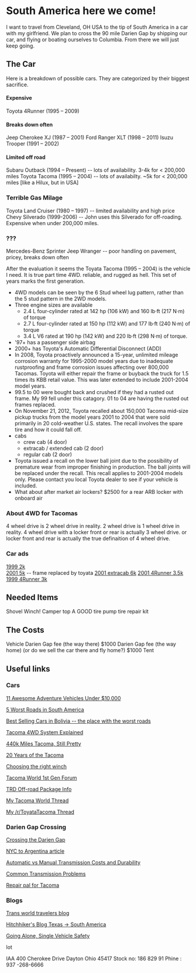 

# South America here we come!

I want to travel from Cleveland, OH USA to the tip of South America in a car with my girlfriend.  We plan to cross the 90 mile Darien Gap by shipping our car, and flying or boating ourselves to Columbia.  From there we will just keep going.


## The Car

Here is a breakdown of possible cars.  They are categorized by their biggest sacrifice.

#### Expensive
Toyota 4Runner (1995 – 2009)

#### Breaks down often
Jeep Cherokee XJ (1987 – 2001)
Ford Ranger XLT (1998 – 2011)
Isuzu Trooper (1991 – 2002)

#### Limited off road
Subaru Outback (1994 – Present) -- lots of availability. 3-4k for < 200,000 miles
Toyota Tacoma (1995 – 2004) -- lots of availabilty.  ~5k for < 200,000 miles [like a Hilux, but in USA]

### Terrible Gas Milage
Toyota Land Cruiser (1980 – 1997) -- limited availability and high price
Chevy Silverado (1999-2006) -- John uses this Silverado for off-roading.  Expensive when under 200,000 miles.

### ???
Mercedes-Benz Sprinter
Jeep Wranger -- poor handling on pavement, pricey, breaks down often


After the evaluation it seems the Toyata Tacoma (1995 – 2004) is the vehicle I need. It is true part time 4WD. reliable, and rugged as hell. This set of years marks the first generation.  
 - 4WD models can be seen by the 6 Stud wheel lug pattern, rather than the 5 stud pattern in the 2WD models. 
 - Three engine sizes are available
 	+ 2.4 L four-cylinder rated at 142 hp (106 kW) and 160 lb·ft (217 N·m) of torque
 	+ 2.7 L four-cylinder rated at 150 hp (112 kW) and 177 lb·ft (240 N·m) of torque
 	+ 3.4 L V6 rated at 190 hp (142 kW) and 220 lb·ft (298 N·m) of torque.
 - '97+ has a passenger side airbag
 - 2000+ has Toyota's Automatic Differential Disconnect (ADD)
 - In 2008, Toyota proactively announced a 15-year, unlimited mileage corrosion warranty for 1995-2000 model years due to inadequate rustproofing and frame corrosion issues affecting over 800,000 Tacomas. Toyota will either repair the frame or buyback the truck for 1.5 times its KBB retail value. This was later extended to include 2001-2004 model years.
 - 99.5 to 00 were bought back and crushed if they had a rusted out frame. My 99 fell under this catagory. 01 to 04 are having the rusted out frames replaced.
 - On November 21, 2012, Toyota recalled about 150,000 Tacoma mid-size pickup trucks from the model years 2001 to 2004 that were sold primarily in 20 cold-weather U.S. states. The recall involves the spare tire and how it could fall off.
 - cabs
 	+ crew cab (4 door)
 	+ extracab / extended cab (2 door)
 	+ regular cab (2 door)
 - Toyota issued a recall on the lower ball joint due to the possibility of premature wear from improper finishing in production. The ball joints will be replaced under the recall. This recall applies to 2001-2004 models only. Please contact you local Toyota dealer to see if your vehicle is included.
 - What about after market air lockers? $2500 for a rear ARB locker with onboard air

### About 4WD for Tacomas

4 wheel drive is 2 wheel drive in reality.
2 wheel drive is 1 wheel drive in reality.
4 wheel drive with a locker front or rear is actually 3 wheel drive.
or locker front and rear is actually the true definaition of 4 wheel drive.




### Car ads

[1999 2k](http://columbus.craigslist.org/cto/5955605319.html)  
[2001 5k](http://columbus.craigslist.org/cto/5936667309.html) -- frame replaced by toyata
[2001 extracab 6k](http://mansfield.craigslist.org/cto/5948284833.html)
[2001 4Runner 3.5k](http://columbus.craigslist.org/cto/5956069277.html)
[1999 4Runner 3k](http://columbus.craigslist.org/ctd/5954734686.html)



## Needed Items

Shovel
Winch!
Camper top
A GOOD tire pump
tire repair kit




## The Costs

Vehicle
Darien Gap fee (the way there) $1000
Darien Gap fee (the way home) (or do we sell the car there and fly home?) $1000
Tent


## Useful links

### Cars

[11 Awesome Adventure Vehicles Under $10,000](https://gearjunkie.com/best-used-adventure-vehicle-truck)

[5 Worst Roads in South America](http://www.realworldholidays.co.uk/blog/2015/07/16/the-5-worst-roads-in-south-america/)

[Best Selling Cars in Bolivia -- the place with the worst roads](http://www.thetruthaboutcars.com/2012/03/best-selling-cars-around-the-globe-simple-passenger-cars-in-bolivia-que-no/)

[Tacoma 4WD System Explained](http://www.tacomahq.com/4546/toyota-tacoma-4-wheel-drive-explained/)

[440k Miles Tacoma, Still Pretty](http://www.tacomahq.com/3427/1999-toyota-tacoma-400k-miles/)

[20 Years of the Tacoma](http://www.motortrend.com/news/20-years-of-the-toyota-tacoma/)

[Choosing the right winch](http://news.pickuptrucks.com/2011/02/pickup-trucks-101-choosing-the-right-winch.html)

[Tacoma World 1st Gen Forum](https://www.tacomaworld.com/forums/1st-gen-tacomas-1995-2004.4/)

[TRD Off-road Package Info](http://www.customtacos.com/forum/50-1995-5-2004/129912-trd-vs-sr5-packages-2001-tacoma.html)

[My Tacoma World Thread](https://www.tacomaworld.com/threads/buying-a-taco-to-travel-south-america-i-have-some-questions.469612/)

[My /r/ToyataTacoma Thread](https://www.reddit.com/r/ToyotaTacoma/comments/5nl9f3/buying_a_first_gen_tacoma_to_drive_through_south/)

### Darien Gap Crossing

[Crossing the Darien Gap](http://www.drivetheamericas.com/wiki/vehicle-shipping-across-darien-gap)

[NYC to Argentina article](http://www.nbcnews.com/id/35876322/ns/travel-active_travel/t/-mile-drive-south-nyc-argentina/#.WHah67YrKYU)

[Automatic vs Manual Transmission Costs and Durability](http://mechanics.stackexchange.com/questions/6276/durability-of-automatic-transmission-boxes-versus-durability-of-manual-transmiss)

[Common Transmission Problems](http://www.transmissionrepaircostguide.com/10-common-transmission-problems/)

[Repair pal for Tacoma](http://repairpal.com/problems/toyota/tacoma/most+reported)


### Blogs

[Trans world travelers blog](http://transworldexpedition.com/)

[Hitchhiker's Blog Texas -> South America](https://hitchtheworld.com/)

[Going Alone, Single Vehicle Safety](https://www.tacomaworld.com/threads/going-alone-single-vehicle-wheeling-safety.454083/)


lot


IAA
400 Cherokee Drive Dayton Ohio 45417
Stock no: 186 829 91
Phine : 937 -268-6666








